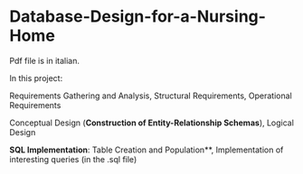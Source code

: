 # Database-Design-for-a-Nursing-Home
Pdf file is in italian.

In this project: 

Requirements Gathering and Analysis, Structural Requirements, Operational Requirements

Conceptual Design (**Construction of Entity-Relationship Schemas**), Logical Design

**SQL Implementation**: Table Creation and Population**, Implementation of interesting queries (in the .sql file)
